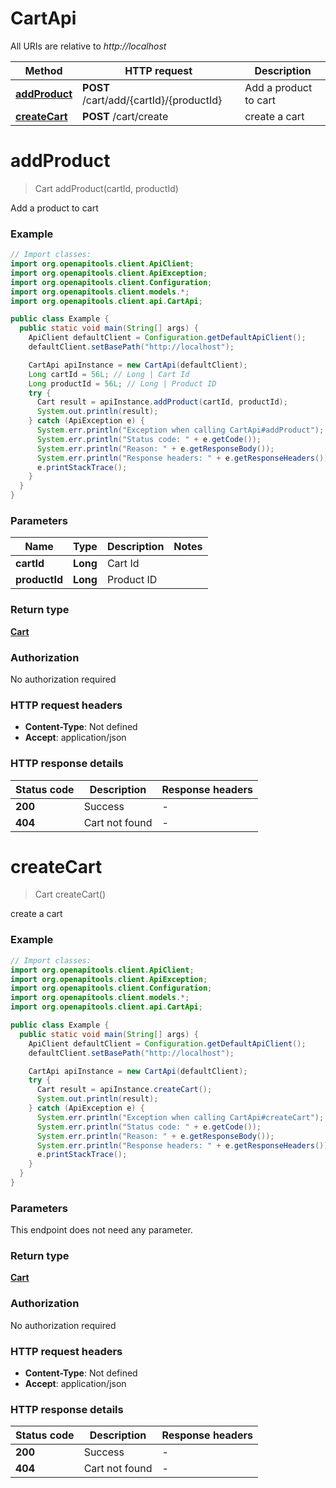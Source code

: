 # CartApi

All URIs are relative to *http://localhost*

Method | HTTP request | Description
------------- | ------------- | -------------
[**addProduct**](CartApi.md#addProduct) | **POST** /cart/add/{cartId}/{productId} | Add a product to cart
[**createCart**](CartApi.md#createCart) | **POST** /cart/create | create a cart


<a name="addProduct"></a>
# **addProduct**
> Cart addProduct(cartId, productId)

Add a product to cart

### Example
```java
// Import classes:
import org.openapitools.client.ApiClient;
import org.openapitools.client.ApiException;
import org.openapitools.client.Configuration;
import org.openapitools.client.models.*;
import org.openapitools.client.api.CartApi;

public class Example {
  public static void main(String[] args) {
    ApiClient defaultClient = Configuration.getDefaultApiClient();
    defaultClient.setBasePath("http://localhost");

    CartApi apiInstance = new CartApi(defaultClient);
    Long cartId = 56L; // Long | Cart Id
    Long productId = 56L; // Long | Product ID
    try {
      Cart result = apiInstance.addProduct(cartId, productId);
      System.out.println(result);
    } catch (ApiException e) {
      System.err.println("Exception when calling CartApi#addProduct");
      System.err.println("Status code: " + e.getCode());
      System.err.println("Reason: " + e.getResponseBody());
      System.err.println("Response headers: " + e.getResponseHeaders());
      e.printStackTrace();
    }
  }
}
```

### Parameters

Name | Type | Description  | Notes
------------- | ------------- | ------------- | -------------
 **cartId** | **Long**| Cart Id |
 **productId** | **Long**| Product ID |

### Return type

[**Cart**](Cart.md)

### Authorization

No authorization required

### HTTP request headers

 - **Content-Type**: Not defined
 - **Accept**: application/json

### HTTP response details
| Status code | Description | Response headers |
|-------------|-------------|------------------|
**200** | Success |  -  |
**404** | Cart not found |  -  |

<a name="createCart"></a>
# **createCart**
> Cart createCart()

create a cart

### Example
```java
// Import classes:
import org.openapitools.client.ApiClient;
import org.openapitools.client.ApiException;
import org.openapitools.client.Configuration;
import org.openapitools.client.models.*;
import org.openapitools.client.api.CartApi;

public class Example {
  public static void main(String[] args) {
    ApiClient defaultClient = Configuration.getDefaultApiClient();
    defaultClient.setBasePath("http://localhost");

    CartApi apiInstance = new CartApi(defaultClient);
    try {
      Cart result = apiInstance.createCart();
      System.out.println(result);
    } catch (ApiException e) {
      System.err.println("Exception when calling CartApi#createCart");
      System.err.println("Status code: " + e.getCode());
      System.err.println("Reason: " + e.getResponseBody());
      System.err.println("Response headers: " + e.getResponseHeaders());
      e.printStackTrace();
    }
  }
}
```

### Parameters
This endpoint does not need any parameter.

### Return type

[**Cart**](Cart.md)

### Authorization

No authorization required

### HTTP request headers

 - **Content-Type**: Not defined
 - **Accept**: application/json

### HTTP response details
| Status code | Description | Response headers |
|-------------|-------------|------------------|
**200** | Success |  -  |
**404** | Cart not found |  -  |

